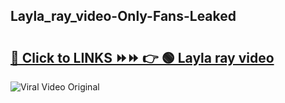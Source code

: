 
 ## Layla_ray_video-Only-Fans-Leaked

# <h2><a href="https://clipsfans.com/Layla_ray_video&ref=git">🔗 Click to LINKS ⏩⏩ 👉 🟢 Layla ray video </a></h2>

<a href="https://clipsfans.com/Layla_ray_video&ref=git" rel="nofollow" data-target="animated-image.originalLink"><img src="https://i.ibb.co.com/xMMVF88/686577567.gif" alt="Viral Video Original" style="max-width: 100%; display: inline-block;" data-target="animated-image.originalImage"></a>
